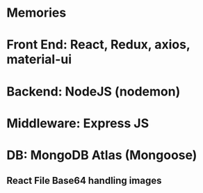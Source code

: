 # Memories

# Front End:  React, Redux, axios, material-ui
# Backend: NodeJS (nodemon)
# Middleware: Express JS
# DB: MongoDB Atlas (Mongoose)

## React File Base64 handling images
